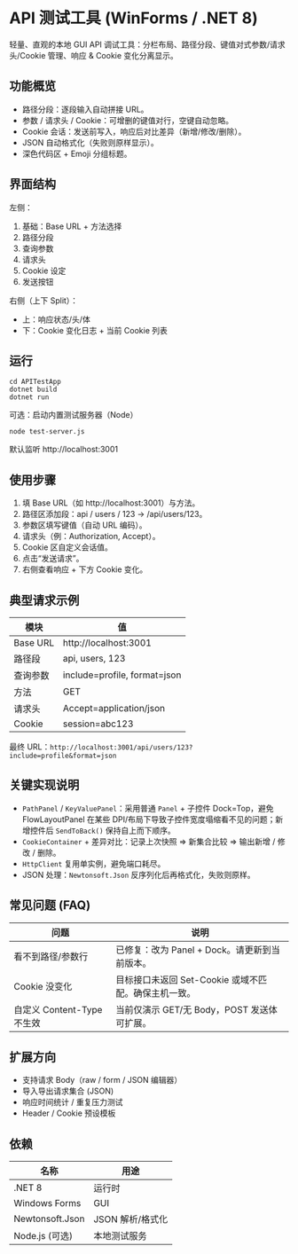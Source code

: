 # API 测试工具 (WinForms / .NET 8)

轻量、直观的本地 GUI API 调试工具：分栏布局、路径分段、键值对式参数/请求头/Cookie 管理、响应 & Cookie 变化分离显示。

## 功能概览

- 路径分段：逐段输入自动拼接 URL。
- 参数 / 请求头 / Cookie：可增删的键值对行，空键自动忽略。
- Cookie 会话：发送前写入，响应后对比差异（新增/修改/删除）。
- JSON 自动格式化（失败则原样显示）。
- 深色代码区 + Emoji 分组标题。

## 界面结构

左侧：
1. 基础：Base URL + 方法选择
2. 路径分段
3. 查询参数
4. 请求头
5. Cookie 设定
6. 发送按钮

右侧（上下 Split）：
- 上：响应状态/头/体
- 下：Cookie 变化日志 + 当前 Cookie 列表

## 运行

```pwsh
cd APITestApp
dotnet build
dotnet run
```

可选：启动内置测试服务器（Node）
```pwsh
node test-server.js
```
默认监听 http://localhost:3001

## 使用步骤
1. 填 Base URL（如 http://localhost:3001）与方法。
2. 路径区添加段：api / users / 123 → /api/users/123。
3. 参数区填写键值（自动 URL 编码）。
4. 请求头（例：Authorization, Accept）。
5. Cookie 区自定义会话值。
6. 点击“发送请求”。
7. 右侧查看响应 + 下方 Cookie 变化。

## 典型请求示例
| 模块 | 值 |
| ---- | --- |
| Base URL | http://localhost:3001 |
| 路径段 | api, users, 123 |
| 查询参数 | include=profile, format=json |
| 方法 | GET |
| 请求头 | Accept=application/json |
| Cookie | session=abc123 |

最终 URL：`http://localhost:3001/api/users/123?include=profile&format=json`

## 关键实现说明
- `PathPanel` / `KeyValuePanel`：采用普通 `Panel` + 子控件 Dock=Top，避免 FlowLayoutPanel 在某些 DPI/布局下导致子控件宽度塌缩看不见的问题；新增控件后 `SendToBack()` 保持自上而下顺序。
- `CookieContainer` + 差异对比：记录上次快照 ⇒ 新集合比较 ⇒ 输出新增 / 修改 / 删除。
- `HttpClient` 复用单实例，避免端口耗尽。
- JSON 处理：`Newtonsoft.Json` 反序列化后再格式化，失败则原样。

## 常见问题 (FAQ)
| 问题 | 说明 |
| ---- | ---- |
| 看不到路径/参数行 | 已修复：改为 Panel + Dock。请更新到当前版本。 |
| Cookie 没变化 | 目标接口未返回 Set-Cookie 或域不匹配。确保主机一致。 |
| 自定义 Content-Type 不生效 | 当前仅演示 GET/无 Body，POST 发送体可扩展。 |

## 扩展方向
- 支持请求 Body（raw / form / JSON 编辑器）
- 导入导出请求集合 (JSON)
- 响应时间统计 / 重复压力测试
- Header / Cookie 预设模板

## 依赖
| 名称 | 用途 |
| ---- | ---- |
| .NET 8 | 运行时 |
| Windows Forms | GUI |
| Newtonsoft.Json | JSON 解析/格式化 |
| Node.js (可选) | 本地测试服务 |
